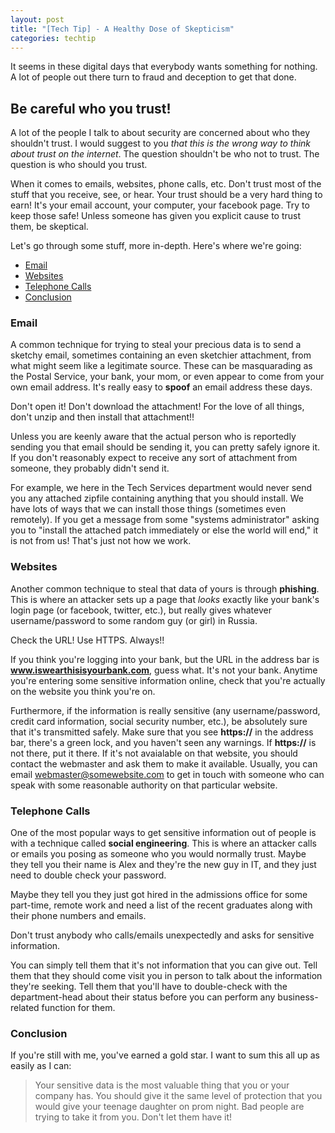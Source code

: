 ```yaml
---
layout: post
title: "[Tech Tip] - A Healthy Dose of Skepticism"
categories: techtip
---
```

It seems in these digital days that everybody wants something for nothing.
A lot of people out there turn to fraud and deception to get that done.

## Be careful who you trust! ##

A lot of the people I talk to about security are concerned about who they
shouldn't trust. I would suggest to you _that this is the wrong way to
think about trust on the internet_. The question shouldn't be who not to
trust. The question is who should you trust.

When it comes to emails, websites, phone calls, etc. Don't trust most of
the stuff that you receive, see, or hear. Your trust should be a very hard
thing to earn! It's your email account, your computer, your facebook page.
Try to keep those safe! Unless someone has given you explicit cause to
trust them, be skeptical.

Let's go through some stuff, more in-depth. Here's where we're going:

- [Email](#email)
- [Websites](#websites)
- [Telephone Calls](#telephone-calls)
- [Conclusion](#conclusion)

### Email ###

A common technique for trying to steal your precious data is to send a sketchy
email, sometimes containing an even sketchier attachment, from what might
seem like a legitimate source. These can be masquarading as the Postal
Service, your bank, your mom, or even appear to come from your own email
address. It's really easy to __spoof__ an email address these days.

Don't open it! Don't download the attachment! For the love of all things,
don't unzip and then install that attachment!!

Unless you are keenly aware that the actual person who is reportedly
sending you that email should be sending it, you can pretty safely ignore
it. If you don't reasonably expect to receive any sort of attachment from
someone, they probably didn't send it.

For example, we here in the Tech Services department would never send you
any attached zipfile containing anything that you should install. We have
lots of ways that we can install those things (sometimes even remotely).
If you get a message from some "systems administrator" asking you to
"install the attached patch immediately or else the world will end," it
is not from us! That's just not how we work.

### Websites ###

Another common technique to steal that data of yours is through __phishing__.
This is where an attacker sets up a page that _looks_ exactly like your
bank's login page (or facebook, twitter, etc.), but really gives whatever
username/password to some random guy (or girl) in Russia.

Check the URL! Use HTTPS. Always!!

If you think you're logging into your bank, but the URL in the address
bar is __www.iswearthisisyourbank.com__, guess what. It's not your bank.
Anytime you're entering some sensitive information online, check that
you're actually on the website you think you're on.

Furthermore, if the information is really sensitive (any username/password,
credit card information, social security number, etc.), be absolutely
sure that it's transmitted safely. Make sure that you see __https://__ in
the address bar, there's a green lock, and you haven't seen any warnings.
If __https://__ is not there, put it there. If it's not avaialable on that
website, you should contact the webmaster and ask them to make it available.
Usually, you can email webmaster@somewebsite.com to get in touch with
someone who can speak with some reasonable authority on that particular
website.

### Telephone Calls ###

One of the most popular ways to get sensitive information out of people
is with a technique called __social engineering__. This is where an attacker
calls or emails you posing as someone who you would normally trust. Maybe
they tell you their name is Alex and they're the new guy in IT, and they
just need to double check your password.

Maybe they tell you they just got hired in the admissions office for some
part-time, remote work and need a list of the recent graduates along with
their phone numbers and emails.

Don't trust anybody who calls/emails unexpectedly and asks for sensitive
information.

You can simply tell them that it's not information that you can give out.
Tell them that they should come visit you in person to talk about the
information they're seeking. Tell them that you'll have to double-check
with the department-head about their status before you can perform any
business-related function for them.

### Conclusion ###

If you're still with me, you've earned a gold star. I want to sum this
all up as easily as I can:

>Your sensitive data is the most valuable thing that you or your company
>has. You should give it the same level of protection that you would give
>your teenage daughter on prom night. Bad people are trying to take it
>from you. Don't let them have it!
